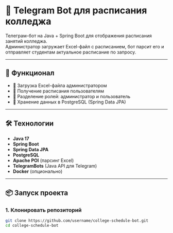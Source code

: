 # 📅 Telegram Bot для расписания колледжа

Телеграм-бот на Java + Spring Boot для отображения расписания занятий колледжа.  
Администратор загружает Excel-файл с расписанием, бот парсит его и отправляет студентам актуальное расписание по запросу.

---

## 🚀 Функционал
- 📂 Загрузка Excel-файла администратором
- 📅 Получение расписания пользователям
- 👥 Разделение ролей: администратор и пользователь
- 💾 Хранение данных в PostgreSQL (Spring Data JPA)

---

## 🛠 Технологии
- **Java 17**
- **Spring Boot**
- **Spring Data JPA**
- **PostgreSQL**
- **Apache POI** (парсинг Excel)
- **TelegramBots** (Java API для Telegram)
- **Docker** (опционально)

---

## 📦 Запуск проекта

### 1. Клонировать репозиторий
```bash
git clone https://github.com/username/college-schedule-bot.git
cd college-schedule-bot
